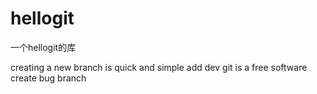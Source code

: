 # hellogit
一个hellogit的库

creating a new  branch is quick  and simple
add dev
git is a free software
create bug branch
